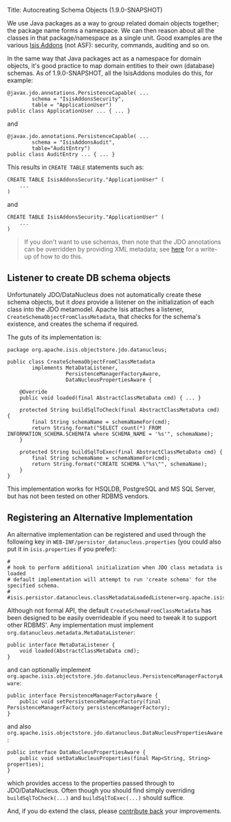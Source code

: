 Title: Autocreating Schema Objects (1.9.0-SNAPSHOT)

We use Java packages as a way to group related domain objects together; the package name forms a namespace.  We can then
reason about all the classes in that package/namespace as a single unit.  Good examples are the various
[Isis Addons](http://github.com/isisaddons) (not ASF): security, commands, auditing and so on.

In the same way that Java packages act as a namespace for domain objects, it's good practice to map domain entities to
their own (database) schemas.  As of 1.9.0-SNAPSHOT, all the IsisAddons modules do this, for example:

    @javax.jdo.annotations.PersistenceCapable( ...
            schema = "IsisAddonsSecurity",
            table = "ApplicationUser")
    public class ApplicationUser ... { ... }

and

    @javax.jdo.annotations.PersistenceCapable( ...
            schema = "IsisAddonsAudit",
            table="AuditEntry")
    public class AuditEntry ... { ... }

This results in `CREATE TABLE` statements such as:

    CREATE TABLE IsisAddonsSecurity."ApplicationUser" (
        ...
    )

and

    CREATE TABLE IsisAddonsSecurity."ApplicationUser" (
        ...
    )

> If you don't want to use schemas, then note that the JDO annotations can be overridden by providing XML metadata;
> see [here](./overriding-annotations.html) for a write-up of how to do this.

## Listener to create DB schema objects

Unfortunately JDO/DataNucleus does not automatically create these schema objects, but it *does* provide a listener
on the initialization of each class into the JDO metamodel.  Apache Isis attaches a listener,
`CreateSchemaObjectFromClassMetadata`, that checks for the schema's existence, and creates the schema if required.

The guts of its implementation is:

    package org.apache.isis.objectstore.jdo.datanucleus;

    public class CreateSchemaObjectFromClassMetadata
            implements MetaDataListener,
                       PersistenceManagerFactoryAware,
                       DataNucleusPropertiesAware {

        @Override
        public void loaded(final AbstractClassMetaData cmd) { ... }

        protected String buildSqlToCheck(final AbstractClassMetaData cmd) {
            final String schemaName = schemaNameFor(cmd);
            return String.format("SELECT count(*) FROM INFORMATION_SCHEMA.SCHEMATA where SCHEMA_NAME = '%s'", schemaName);
        }

        protected String buildSqlToExec(final AbstractClassMetaData cmd) {
            final String schemaName = schemaNameFor(cmd);
            return String.format("CREATE SCHEMA \"%s\"", schemaName);
        }
    }

This implementation works for HSQLDB, PostgreSQL and MS SQL Server, but has not been tested on other RDBMS vendors.

## Registering an Alternative Implementation

An alternative implementation can be registered and used through the following key in `WEB-INF/persistor_datanucleus.properties` (you could also put it in `isis.properties` if you prefer):

    #
    # hook to perform additional initialization when JDO class metadata is loaded
    # default implementation will attempt to run 'create schema' for the specified schema.
    #
    #isis.persistor.datanucleus.classMetadataLoadedListener=org.apache.isis.objectstore.jdo.datanucleus.CreateSchemaFromClassMetadata

Although not formal API, the default `CreateSchemaFromClassMetadata` has been designed to be easily overrideable if you
need to tweak it to support other RDBMS'.  Any implementation must implement `org.datanucleus.metadata.MetaDataListener`:

    public interface MetaDataListener {
        void loaded(AbstractClassMetaData cmd);
    }

and can optionally implement `org.apache.isis.objectstore.jdo.datanucleus.PersistenceManagerFactoryAware`:

    public interface PersistenceManagerFactoryAware {
        public void setPersistenceManagerFactory(final PersistenceManagerFactory persistenceManagerFactory);
    }

and also `org.apache.isis.objectstore.jdo.datanucleus.DataNucleusPropertiesAware`:

    public interface DataNucleusPropertiesAware {
        public void setDataNucleusProperties(final Map<String, String> properties);
    }

which provides access to the properties passed through to JDO/DataNucleus.  Often though you should find simply
overriding `buildSqlToCheck(...)` and `buildSqlToExec(...)` should suffice.

And, if you do extend the class, please [contribute back](https://issues.apache.org/jira/browse/ISIS) your improvements.
